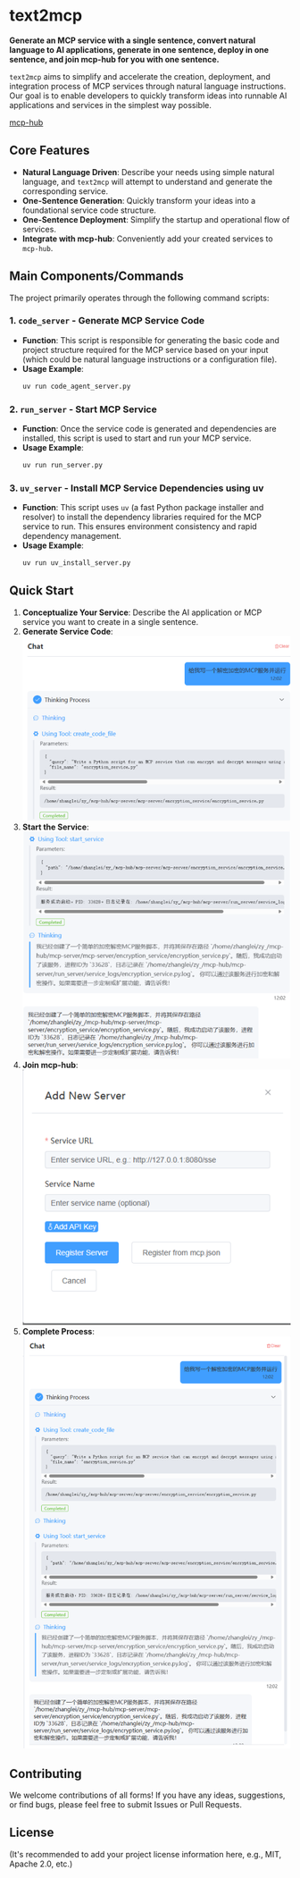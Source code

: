 # text2mcp

**Generate an MCP service with a single sentence, convert natural language to AI applications, generate in one sentence, deploy in one sentence, and join mcp-hub for you with one sentence.**

`text2mcp` aims to simplify and accelerate the creation, deployment, and integration process of MCP services through natural language instructions. Our goal is to enable developers to quickly transform ideas into runnable AI applications and services in the simplest way possible.

[mcp-hub](https://github.com/tianyaXs/mcp-hub.git)

## Core Features

* **Natural Language Driven**: Describe your needs using simple natural language, and `text2mcp` will attempt to understand and generate the corresponding service.
* **One-Sentence Generation**: Quickly transform your ideas into a foundational service code structure.
* **One-Sentence Deployment**: Simplify the startup and operational flow of services.
* **Integrate with mcp-hub**: Conveniently add your created services to `mcp-hub`.

## Main Components/Commands

The project primarily operates through the following command scripts:

### 1. `code_server` - Generate MCP Service Code

* **Function**: This script is responsible for generating the basic code and project structure required for the MCP service based on your input (which could be natural language instructions or a configuration file).
* **Usage Example**:
    ```bash
    uv run code_agent_server.py
    ```

### 2. `run_server` - Start MCP Service

* **Function**: Once the service code is generated and dependencies are installed, this script is used to start and run your MCP service.
* **Usage Example**:
    ```bash
    uv run run_server.py
    ```

### 3. `uv_server` - Install MCP Service Dependencies using uv

* **Function**: This script uses `uv` (a fast Python package installer and resolver) to install the dependency libraries required for the MCP service to run. This ensures environment consistency and rapid dependency management.
* **Usage Example**:
    ```bash
    uv run uv_install_server.py
    ```

## Quick Start

1.  **Conceptualize Your Service**:
    Describe the AI application or MCP service you want to create in a single sentence.
2.  **Generate Service Code**:
    ![alt text](query.png)
3.  **Start the Service**:
    ![alt text](run_server.png)
4.  **Join mcp-hub**:
    ![alt text](register.png)
5.  **Complete Process**:
    ![alt text](image.png)

## Contributing

We welcome contributions of all forms! If you have any ideas, suggestions, or find bugs, please feel free to submit Issues or Pull Requests.

## License

(It's recommended to add your project license information here, e.g., MIT, Apache 2.0, etc.)